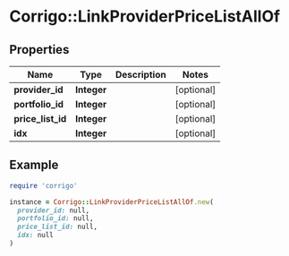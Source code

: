 # Corrigo::LinkProviderPriceListAllOf

## Properties

| Name | Type | Description | Notes |
| ---- | ---- | ----------- | ----- |
| **provider_id** | **Integer** |  | [optional] |
| **portfolio_id** | **Integer** |  | [optional] |
| **price_list_id** | **Integer** |  | [optional] |
| **idx** | **Integer** |  | [optional] |

## Example

```ruby
require 'corrigo'

instance = Corrigo::LinkProviderPriceListAllOf.new(
  provider_id: null,
  portfolio_id: null,
  price_list_id: null,
  idx: null
)
```

